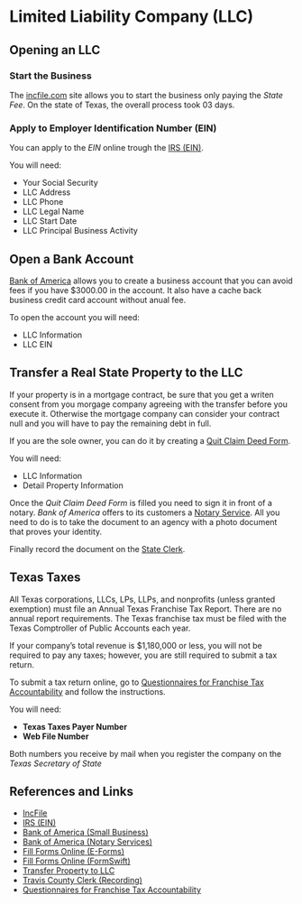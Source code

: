 # Limited Liability Company (LLC) 

## Opening an LLC 

### Start the Business 

The [incfile.com](https://www.incfile.com/) site allows you to start the business only paying the *State Fee*. On the state of Texas, the overall process took 03 days.

### Apply to Employer Identification Number (EIN)

You can apply to the *EIN* online trough the [IRS (EIN)](https://www.irs.gov/businesses/small-businesses-self-employed/apply-for-an-employer-identification-number-ein-online). 

You will need:

- Your Social Security
- LLC Address
- LLC Phone
- LLC Legal Name
- LLC Start Date
- LLC Principal Business Activity

## Open a Bank Account 

[Bank of America](https://www.bankofamerica.com/smallbusiness/) allows you to create a business account that you can avoid fees if you have $3000.00 in the account. It also have a cache back business credit card account without anual fee. 

To open the account you will need:

- LLC Information
- LLC EIN

## Transfer a Real State Property to the LLC

If your property is in a mortgage contract, be sure that you get a writen consent from you morgage company agreeing with the transfer before you execute it. Otherwise the mortgage company can consider your contract null and you will have to pay the remaining debt in full.

If you are the sole owner, you can do it by creating a [Quit Claim Deed Form](https://eforms.com/form/quit-claim-deed/).

You will need:

- LLC Information 
- Detail Property Information

Once the *Quit Claim Deed Form* is filled you need to sign it in front of a notary. *Bank of America* offers to its customers a [Notary Service](https://www.bankofamerica.com/customer-service/contact-us/notary-services/). All you need to do is to take the document to an agency with a photo document that proves your identity.

Finally record the document on the [State Clerk](https://countyclerk.traviscountytx.gov/recording/file-a-document-recording.html). 

## Texas Taxes

All Texas corporations, LLCs, LPs, LLPs, and nonprofits (unless granted exemption) must file an Annual Texas Franchise Tax Report. There are no annual report requirements. The Texas franchise tax must be filed with the Texas Comptroller of Public Accounts each year.

If your company’s total revenue is $1,180,000 or less, you will not be required to pay any taxes; however, you are still required to submit a tax return.

To submit a tax return online, go to [Questionnaires for Franchise Tax Accountability](https://comptroller.texas.gov/taxes/franchise/questionnaire.php) and follow the instructions.

You will need:

- **Texas Taxes Payer Number** 
- **Web File Number**

Both numbers you receive by mail when you register the company on the *Texas Secretary of State*

## References and Links 

- [IncFile](https://www.incfile.com/)
- [IRS (EIN)](https://www.irs.gov/businesses/small-businesses-self-employed/apply-for-an-employer-identification-number-ein-online)
- [Bank of America (Small Business)](https://www.bankofamerica.com/smallbusiness/)
- [Bank of America (Notary Services)](https://www.bankofamerica.com/customer-service/contact-us/notary-services/)
- [Fill Forms Online (E-Forms)](https://eforms.com/)
- [Fill Forms Online (FormSwift)](https://formswift.com)
- [Transfer Property to LLC](https://www.wikihow.com/Transfer-Property-to-a-LLC)
- [Travis County Clerk (Recording)](https://countyclerk.traviscountytx.gov/recording/file-a-document-recording.html)
- [Questionnaires for Franchise Tax Accountability](https://comptroller.texas.gov/taxes/franchise/questionnaire.php)
